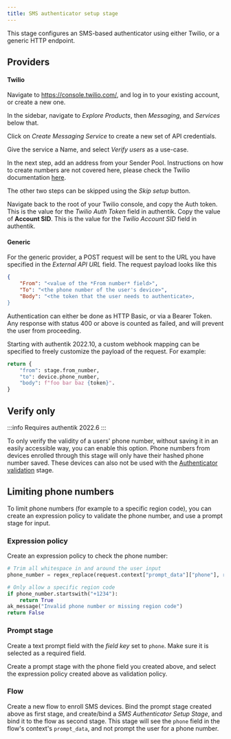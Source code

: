 ```yaml
---
title: SMS authenticator setup stage
---
```


This stage configures an SMS-based authenticator using either Twilio, or a generic HTTP endpoint.

## Providers

#### Twilio

Navigate to https://console.twilio.com/, and log in to your existing account, or create a new one.

In the sidebar, navigate to _Explore Products_, then _Messaging_, and _Services_ below that.

Click on _Create Messaging Service_ to create a new set of API credentials.

Give the service a Name, and select _Verify users_ as a use-case.

In the next step, add an address from your Sender Pool. Instructions on how to create numbers are not covered here, please check the Twilio documentation [here](https://www.twilio.com/docs).

The other two steps can be skipped using the _Skip setup_ button.

Navigate back to the root of your Twilio console, and copy the Auth token. This is the value for the _Twilio Auth Token_ field in authentik. Copy the value of **Account SID**. This is the value for the _Twilio Account SID_ field in authentik.

#### Generic

For the generic provider, a POST request will be sent to the URL you have specified in the _External API URL_ field. The request payload looks like this

```json
{
    "From": "<value of the *From number* field>",
    "To": "<the phone number of the user's device>",
    "Body": "<the token that the user needs to authenticate>,
}
```

Authentication can either be done as HTTP Basic, or via a Bearer Token. Any response with status 400 or above is counted as failed, and will prevent the user from proceeding.

Starting with authentik 2022.10, a custom webhook mapping can be specified to freely customize the payload of the request. For example:

```python
return {
    "from": stage.from_number,
    "to": device.phone_number,
    "body": f"foo bar baz {token}".
}
```

## Verify only

:::info
Requires authentik 2022.6
:::

To only verify the validity of a users' phone number, without saving it in an easily accessible way, you can enable this option. Phone numbers from devices enrolled through this stage will only have their hashed phone number saved. These devices can also not be used with the [Authenticator validation](../authenticator_validate/index.md) stage.

## Limiting phone numbers

To limit phone numbers (for example to a specific region code), you can create an expression policy to validate the phone number, and use a prompt stage for input.

### Expression policy

Create an expression policy to check the phone number:

```python
# Trim all whitespace in and around the user input
phone_number = regex_replace(request.context["prompt_data"]["phone"], r'\s+', '')

# Only allow a specific region code
if phone_number.startswith("+1234"):
    return True
ak_message("Invalid phone number or missing region code")
return False
```

### Prompt stage

Create a text prompt field with the _field key_ set to `phone`. Make sure it is selected as a required field.

Create a prompt stage with the phone field you created above, and select the expression policy created above as validation policy.

### Flow

Create a new flow to enroll SMS devices. Bind the prompt stage created above as first stage, and create/bind a _SMS Authenticator Setup Stage_, and bind it to the flow as second stage. This stage will see the `phone` field in the flow's context's `prompt_data`, and not prompt the user for a phone number.
